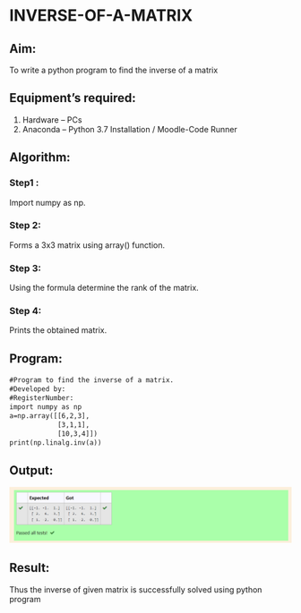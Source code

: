 # INVERSE-OF-A-MATRIX
## Aim:
To write a python program to find the inverse of a matrix
## Equipment’s required:
1. 	Hardware – PCs
2. 	Anaconda – Python 3.7 Installation / Moodle-Code Runner
## Algorithm:
### Step1 : 
Import numpy as np.
### Step 2:
Forms a 3x3 matrix using array() function. 
### Step 3: 
Using the formula determine the rank of the matrix.
### Step 4: 
Prints the obtained matrix.
## Program:
```
#Program to find the inverse of a matrix.
#Developed by: 
#RegisterNumber:
import numpy as np
a=np.array([[6,2,3],
            [3,1,1],
            [10,3,4]])
print(np.linalg.inv(a))

```
## Output:
![Alt text](image.png)
## Result:
Thus the inverse of given matrix is successfully solved using python program

